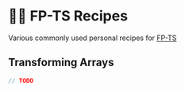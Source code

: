 # 👨‍🍳 FP-TS Recipes

Various commonly used personal recipes for [FP-TS](https://github.com/gcanti/fp-ts)

## Transforming Arrays

```ts
// TODO
```
